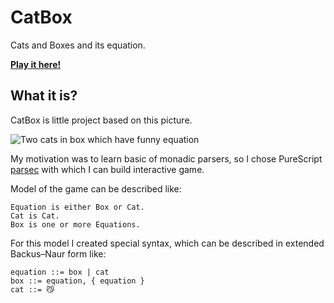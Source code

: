 # CatBox

Cats and Boxes and its equation.

[**Play it here!**](https://masynchin.github.io/CatBox/)

## What it is?

CatBox is little project based on this picture.

![Two cats in box which have funny equation](https://user-images.githubusercontent.com/47028153/181148822-2add4423-d7a5-4867-a399-5a3cf55de991.png)


My motivation was to learn basic of monadic parsers, so I chose PureScript [parsec](https://github.com/purescript-contrib/purescript-parsing) with which I can build interactive game.

Model of the game can be described like:

~~~plain
Equation is either Box or Cat.
Cat is Cat.
Box is one or more Equations.
~~~

For this model I created special syntax, which can be described in extended Backus–Naur form like:

~~~ebnf
equation ::= box | cat
box ::= equation, { equation }
cat ::= 😼
~~~
